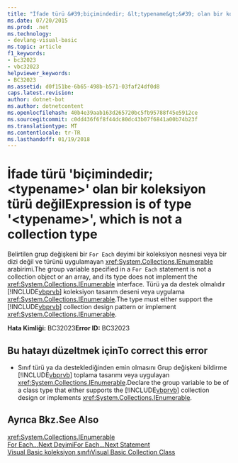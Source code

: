 ```yaml
---
title: "İfade türü &#39;biçimindedir; &lt;typename&gt;&#39; olan bir koleksiyon türü değil"
ms.date: 07/20/2015
ms.prod: .net
ms.technology:
- devlang-visual-basic
ms.topic: article
f1_keywords:
- bc32023
- vbc32023
helpviewer_keywords:
- BC32023
ms.assetid: d0f151be-6b65-498b-b571-03faf24df0d8
caps.latest.revision: 
author: dotnet-bot
ms.author: dotnetcontent
ms.openlocfilehash: 40b4e39aab163d265720bc5fb95788f45e5912ce
ms.sourcegitcommit: c0dd436f6f8f44dc80dc43b07f6841a00b74b23f
ms.translationtype: MT
ms.contentlocale: tr-TR
ms.lasthandoff: 01/19/2018
---
```

# <a name="expression-is-of-type-39lttypenamegt39-which-is-not-a-collection-type"></a><span data-ttu-id="2b1d1-102">İfade türü &#39;biçimindedir; &lt;typename&gt;&#39; olan bir koleksiyon türü değil</span><span class="sxs-lookup"><span data-stu-id="2b1d1-102">Expression is of type &#39;&lt;typename&gt;&#39;, which is not a collection type</span></span>
<span data-ttu-id="2b1d1-103">Belirtilen grup değişkeni bir `For Each` deyimi bir koleksiyon nesnesi veya bir dizi değil ve türünü uygulamayan <xref:System.Collections.IEnumerable> arabirimi.</span><span class="sxs-lookup"><span data-stu-id="2b1d1-103">The group variable specified in a `For Each` statement is not a collection object or an array, and its type does not implement the <xref:System.Collections.IEnumerable> interface.</span></span> <span data-ttu-id="2b1d1-104">Türü ya da destek olmalıdır [!INCLUDE[vbprvb](~/includes/vbprvb-md.md)] koleksiyon tasarım deseni veya uygulama <xref:System.Collections.IEnumerable>.</span><span class="sxs-lookup"><span data-stu-id="2b1d1-104">The type must either support the [!INCLUDE[vbprvb](~/includes/vbprvb-md.md)] collection design pattern or implement <xref:System.Collections.IEnumerable>.</span></span>  
  
 <span data-ttu-id="2b1d1-105">**Hata Kimliği:** BC32023</span><span class="sxs-lookup"><span data-stu-id="2b1d1-105">**Error ID:** BC32023</span></span>  
  
## <a name="to-correct-this-error"></a><span data-ttu-id="2b1d1-106">Bu hatayı düzeltmek için</span><span class="sxs-lookup"><span data-stu-id="2b1d1-106">To correct this error</span></span>  
  
-   <span data-ttu-id="2b1d1-107">Sınıf türü ya da desteklediğinden emin olmasını Grup değişkeni bildirme [!INCLUDE[vbprvb](~/includes/vbprvb-md.md)] toplama tasarımı veya uygulayan <xref:System.Collections.IEnumerable>.</span><span class="sxs-lookup"><span data-stu-id="2b1d1-107">Declare the group variable to be of a class type that either supports the [!INCLUDE[vbprvb](~/includes/vbprvb-md.md)] collection design or implements <xref:System.Collections.IEnumerable>.</span></span>  
  
## <a name="see-also"></a><span data-ttu-id="2b1d1-108">Ayrıca Bkz.</span><span class="sxs-lookup"><span data-stu-id="2b1d1-108">See Also</span></span>  
 <xref:System.Collections.IEnumerable>  
 [<span data-ttu-id="2b1d1-109">For Each...Next Deyimi</span><span class="sxs-lookup"><span data-stu-id="2b1d1-109">For Each...Next Statement</span></span>](../../visual-basic/language-reference/statements/for-each-next-statement.md)  
 [<span data-ttu-id="2b1d1-110">Visual Basic koleksiyon sınıfı</span><span class="sxs-lookup"><span data-stu-id="2b1d1-110">Visual Basic Collection Class</span></span>](http://msdn.microsoft.com/library/0cb2d1ad-c58d-42c0-8e69-d81f5a15e532)
